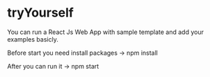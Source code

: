 # tryYourself


You can run a React Js Web App with sample template and add your examples basicly.

Before start you need install packages -> npm install 


After you can run it -> npm start


